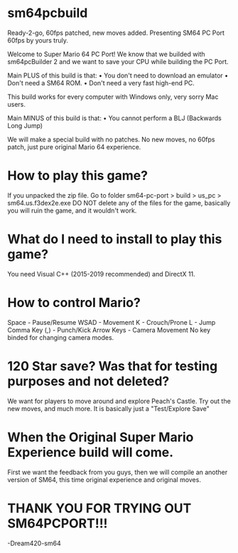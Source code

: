 # sm64pcbuild
Ready-2-go, 60fps patched, new moves added. Presenting SM64 PC Port 60fps by yours truly.

Welcome to Super Mario 64 PC Port! We know that we builded with sm64pcBuilder 2 and we want to save your CPU while building the PC Port.

Main PLUS of this build is that:
• You don't need to download an emulator
• Don't need a SM64 ROM.
• Don't need a very fast high-end PC.

This build works for every computer with Windows only, very sorry Mac users.

Main MINUS of this build is that:
• You cannot perform a BLJ (Backwards Long Jump)

We will make a special build with no patches. No new moves, no 60fps patch, just pure original Mario 64 experience.

# How to play this game?

If you unpacked the zip file. Go to folder sm64-pc-port > build > us_pc > sm64.us.f3dex2e.exe
DO NOT delete any of the files for the game, basically you will ruin the game, and it wouldn't work.

# What do I need to install to play this game?

You need Visual C++ (2015-2019 recommended) and DirectX 11.

# How to control Mario?

Space - Pause/Resume
WSAD - Movement
K - Crouch/Prone
L - Jump
Comma Key (,) - Punch/Kick
Arrow Keys - Camera Movement
No key binded for changing camera modes.


# 120 Star save? Was that for testing purposes and not deleted?

We want for players to move around and explore Peach's Castle. Try out the new moves, and much more. It is basically just a "Test/Explore Save"

# When the Original Super Mario Experience build will come.

First we want the feedback from you guys, then we will compile an another version of SM64, this time original experience and original moves.

# THANK YOU FOR TRYING OUT SM64PCPORT!!!
 -Dream420-sm64
